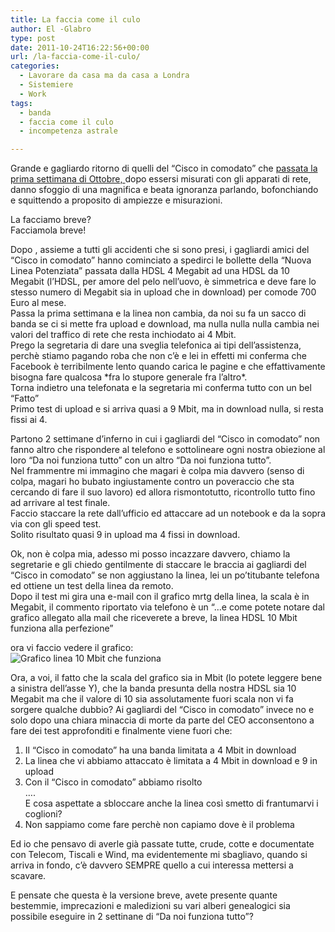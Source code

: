 ```yaml
---
title: La faccia come il culo
author: El -Glabro
type: post
date: 2011-10-24T16:22:56+00:00
url: /la-faccia-come-il-culo/
categories:
  - Lavorare da casa ma da casa a Londra
  - Sistemiere
  - Work
tags:
  - banda
  - faccia come il culo
  - incompetenza astrale

---
```

Grande e gagliardo ritorno di quelli del &#8220;Cisco in comodato&#8221; che <a href="http://t-hoster.com/blog/2011/10/05/la-fine/" title="La fine" target="_blank">passata la prima settimana di Ottobre, </a>dopo essersi misurati con gli apparati di rete, danno sfoggio di una magnifica e beata ignoranza parlando, bofonchiando e squittendo a proposito di ampiezze e misurazioni.

La facciamo breve?  
Facciamola breve!

Dopo <a href="http://t-hoster.com/blog/2011/10/05/la-fine/" title="la prima settimana di ottobre" target="_blank"></a>, assieme a tutti gli accidenti che si sono presi, i gagliardi amici del &#8220;Cisco in comodato&#8221; hanno cominciato a spedirci le bollette della &#8220;Nuova Linea Potenziata&#8221; passata dalla HDSL 4 Megabit ad una HDSL da 10 Megabit (l&#8217;HDSL, per amore del pelo nell&#8217;uovo, è simmetrica e deve fare lo stesso numero di Megabit sia in upload che in download) per comode 700 Euro al mese.  
Passa la prima settimana e la linea non cambia, da noi su fa un sacco di banda se ci si mette fra upload e download, ma nulla nulla nulla cambia nei valori del traffico di rete che resta inchiodato ai 4 Mbit.  
Prego la segretaria di dare una sveglia telefonica ai tipi dell&#8217;assistenza, perchè stiamo pagando roba che non c&#8217;è e lei in effetti mi conferma che Facebook è terribilmente lento quando carica le pagine e che effattivamente bisogna fare qualcosa \*fra lo stupore generale fra l&#8217;altro\*.  
Torna indietro una telefonata e la segretaria mi conferma tutto con un bel &#8220;Fatto&#8221;  
Primo test di upload e si arriva quasi a 9 Mbit, ma in download nulla, si resta fissi ai 4.

Partono 2 settimane d&#8217;inferno in cui i gagliardi del &#8220;Cisco in comodato&#8221; non fanno altro che rispondere al telefono e sottolineare ogni nostra obiezione al loro &#8220;Da noi funziona tutto&#8221; con un altro &#8220;Da noi funziona tutto&#8221;.  
Nel frammentre mi immagino che magari è colpa mia davvero (senso di colpa, magari ho bubato ingiustamente contro un poveraccio che sta cercando di fare il suo lavoro) ed allora rismontotutto, ricontrollo tutto fino ad arrivare al test finale.  
Faccio staccare la rete dall&#8217;ufficio ed attaccare ad un notebook e da la sopra via con gli speed test.  
Solito risultato quasi 9 in upload ma 4 fissi in download.

Ok, non è colpa mia, adesso mi posso incazzare davvero, chiamo la segretarie e gli chiedo gentilmente di staccare le braccia ai gagliardi del &#8220;Cisco in comodato&#8221; se non aggiustano la linea, lei un po&#8217;titubante telefona ed ottiene un test della linea da remoto.  
Dopo il test mi gira una e-mail con il grafico mrtg della linea, la scala è in Megabit, il commento riportato via telefono è un &#8220;&#8230;e come potete notare dal grafico allegato alla mail che riceverete a breve, la linea HDSL 10 Mbit funziona alla perfezione&#8221;

ora vi faccio vedere il grafico:  
<img decoding="async" src="http://t-hoster.com/wp-content/uploads/2011/10/first.jpg" alt="Grafico linea 10 Mbit che funziona" /> 

Ora, a voi, il fatto che la scala del grafico sia in Mbit (lo potete leggere bene a sinistra dell&#8217;asse Y), che la banda presunta della nostra HDSL sia 10 Megabit ma che il valore di 10 sia assolutamente fuori scala non vi fa sorgere qualche dubbio? Ai gagliardi del &#8220;Cisco in comodato&#8221; invece no e solo dopo una chiara minaccia di morte da parte del CEO acconsentono a fare dei test approfonditi e finalmente viene fuori che:  
1) Il &#8220;Cisco in comodato&#8221; ha una banda limitata a 4 Mbit in download  
2) La linea che vi abbiamo attaccato è limitata a 4 Mbit in download e 9 in upload  
3) Con il &#8220;Cisco in comodato&#8221; abbiamo risolto  
&#8230;.  
E cosa aspettate a sbloccare anche la linea così smetto di frantumarvi i coglioni?  
4) Non sappiamo come fare perchè non capiamo dove è il problema

Ed io che pensavo di averle già passate tutte, crude, cotte e documentate con Telecom, Tiscali e Wind, ma evidentemente mi sbagliavo, quando si arriva in fondo, c&#8217;è davvero SEMPRE quello a cui interessa mettersi a scavare.

E pensate che questa è la versione breve, avete presente quante bestemmie, imprecazioni e maledizioni su vari alberi genealogici sia possibile eseguire in 2 settinane di &#8220;Da noi funziona tutto&#8221;?